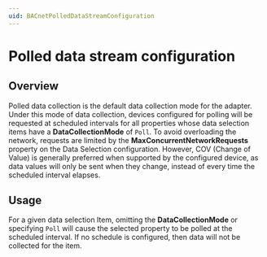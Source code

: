 ```yaml
---
uid: BACnetPolledDataStreamConfiguration
---
```


# Polled data stream configuration

## Overview

Polled data collection is the default data collection mode for the adapter. Under this mode of data collection, devices configured for polling will be requested at scheduled intervals for all properties whose data selection items have a **DataCollectionMode** of `Poll`. To avoid overloading the network, requests are limited by the **MaxConcurrentNetworkRequests** property on the Data Selection configuration. However, COV (Change of Value) is generally preferred when supported by the configured device, as data values will only be sent when they change, instead of every time the scheduled interval elapses.

## Usage
For a given data selection Item, omitting the **DataCollectionMode** or specifying `Poll` will cause the selected property to be polled at the scheduled interval. If no schedule is configured, then data will not be collected for the item.

